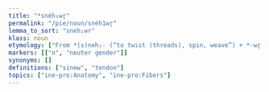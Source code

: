 ```yaml
---
title: "*snéh₁wr̥"
permalink: "/pie/noun/snéh1wr̥"
lemma_to_sort: "sneh₁wr"
klass: noun
etymology: ["From *(s)neh₁- (“to twist (threads), spin, weave”) +‎ *-wr̥."]
markers: [["n", "neuter gender"]]
synonyms: []
definitions: ["sinew", "tendon"]
topics: ["ine-pro:Anatomy", "ine-pro:Fibers"]
---
```

